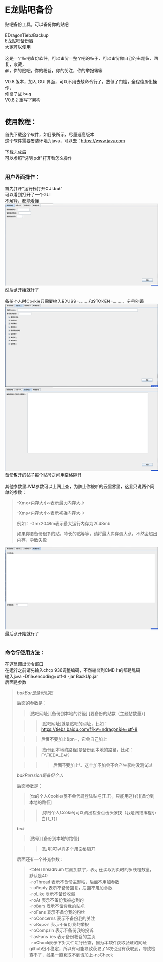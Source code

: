 # E龙贴吧备份
贴吧备份工具，可以备份你的贴吧<br>
<br>
EDragonTiebaBackup<br>
E龙贴吧备份器<br>
大家可以使用<br>
<br>
这是一个贴吧备份软件，可以备份一整个吧的帖子，可以备份你自己的主题帖，回复，收藏，<br>
@，你的贴吧，你的粉丝，你的关注，你的举报等等<br>
<br>
V0.8 版本，加入 GUI 界面，可以不用去敲命令行了，放低了门槛，全程傻瓜化操作，<br>
修复了些 bug<br>
V0.8.2 重写了架构<br>
<br>
## 使用教程：
首先下载这个软件，如目录所示，尽量选高版本<br>
这个软件需要安装环境为java，可以去：https://www.java.com<br>
<br>
下载完成后<br>
可以参照"说明.pdf"打开看怎么操作<br>
<br>
### 用户界面操作：
首先打开"运行我打开GUI.bat"<br>
可以看到打开了一个GUI<br>
不解释，都能看懂<br>
![<图片加载失败>](describeFiles/tieba1.png)<br>
然后点开始就行了<br>
<br>
备份个人时Cookie只需要输入BDUSS=……..和STOKEN=……..，分号别丢<br>
![<图片加载失败>](describeFiles/tieba2.png)<br>
![<图片加载失败>](describeFiles/tieba3.png)<br>
备份散开的帖子每个贴号之间用空格隔开<br>
<br>
其他参数里JVM参数可以上网上查，为防止你被听的云里雾里，这里只说两个简单的参数：
> -Xmx<内存大小>表示最大内存大小
> 
> -Xms<内存大小>表示初始内存大小
> 
> 例如：-Xmx2048m表示最大运行内存为2048mb
> 
> 如果你要备份很多的贴，特长的贴等等，请将最大内存调大点，不然会超出内存，导致失败
> 
![<图片加载失败>](describeFiles/tieba4.png)<br>
最后点开始就行了<br>
<br>
### 命令行使用方法：
在这里调出命令窗口<br>
在运行之前请先输入chcp 936调整编码，不然输出到CMD上的都是乱码<br>
输入java -Dfile.encoding=utf-8 -jar BackUp.jar<br>
后面是参数
> *bakBar是备份贴吧*
> 
> 后面的参数是：
> 
>> [贴吧网址] [备份到本地的路径] [要备份的贴数（主题帖数量）]
> 
>>> [贴吧网址]就是贴吧的网址，比如：https://tieba.baidu.com/f?kw=ndragon&ie=utf-8
> 
>>> 后面不要加上&pn=，它会自己加上
> 
>>> [备份到本地的路径]是备份到本地的路径，比如：F:\TIEBA_BAK
> 
>>>> 后面不要加上\，这个加不加会不会产生影响没测试过
> 
> *bakPerssion是备份个人*
> 
> 后面参数是：
> 
>> [你的个人Cookie(我不会代码登陆贴吧(T_T)，只能用这样)][备份到本地的路径]
> 
>>> [你的个人Cookie]可以调出检查点击头像找（我是网络编程小白(T_T)）
> 
> *bak*
> 
>> [贴号] [备份到本地的路径]
> 
>>> [贴号]可以有多个用空格隔开
> 
> 后面还有一个补充参数：
> 
>> -totelThreadNum 后面加数字，表示在读取网页时的多线程数量，默认是40<br>
>> -noThread 表示不备份主题帖，后面不用加参数<br>
>> -noReply 表示不备份回复，后面不用加参数<br>
>> -noLike 表示不备份收藏<br>
>> -noAt 表示不备份我被@到的<br>
>> -noBars 表示不备份我的贴吧<br>
>> -noFans 表示不备份我的粉丝<br>
>> -noConcerns 表示不备份我的关注<br>
>> -noReport 表示不备份我的举报<br>
>> -noCompain 表示不备份我的投诉<br>
>> -hasFansTies 表示备份粉丝的主页<br>
>> -noCheck表示不对文件进行检查，因为本软件获取验证的网址github很不稳定，所以有可能导致获取了N次也没有获取到，导致检查不了，如果一直获取不到请加上-noCheck<br>
<br>
